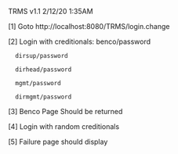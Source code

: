 TRMS v1.1 2/12/20 1:35AM

[1] Goto http://localhost:8080/TRMS/login.change

[2] Login with creditionals: 
      benco/password
      
      dirsup/password
      
      dirhead/password
      
      mgmt/password
      
      dirmgmt/password

[3] Benco Page Should be returned 

[4] Login with random creditionals 

[5] Failure page should display
